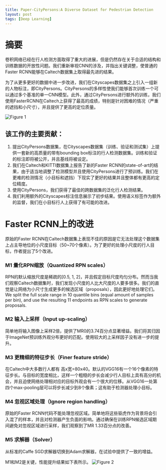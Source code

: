 ```yaml
---
title: Paper-CityPersons:A Diverse Dataset for Pedestrian Detection
layout: post
tags: [Deep Learning]
---
```


# 摘要

卷积网络已经在行人检测方面取得了重大的进展，但是仍然存在关于合适的结构和训练数据的开放性问题。我们重新审视CNN的涉及，并指出关键调整，使普通的Faster RCNN能够在Caltech数据集上取得最先进的结果。

为了从更多更好的数据中进一步改进，我们在Cityscapes数据集之上引入一组新的人物标注，即CityPersons。CityPersons的多样性使我们能够首次训练一个可以通过多个基准的单一CNN模型。此外，通过CityPersons进行额外的训练，我们使用FasterRCNN在Caltech上获得了最高的成绩，特别是针对困难的情况（严重的遮挡和小尺寸），并且提供了更高的定位质量。


![Figure 1](\blog\images\post-covers\2017-05-13-paper01.png)


## 该工作的主要贡献：

1. 提出CityPersons数据集，在Cityscapes数据集（训练、验证和测试集）上提供一套新的高质量的带有bounding box标注的行人检测数据集。训练和验证的标注即将被公开，并且基线将被设定。
2. 我们在Caltech和KITTI数据集上报告了新的Faster RCNN的state-of-art的结果，由于适当地调整了检测模型并且使用CityPersons进行了预训练。我们在更难的检测情况（小目标和遮挡）下现实了更好的结果并且整体都有更高的定位精度。
3. 使用CityPersons，我们获得了最佳的跨数据集的泛化行人检测结果。
4. 我们利用额外的Cityscapes标注信息展示了初步结果。使用语义标签作为额外的监督，我们在小目标行人上获得了有可能的改进。


# Faster RCNN上的改进

原始的Faster RCNN在Caltech数据集上表现不佳的原因是它无法处理这个数据集上占主导地位的小尺度目标（50~70个像素）。为了更好的处理小尺度的行人目标，作者提出了5个改进。

### M1 量化RPN缩放（Quantized RPN scales）
RPN的默认缩放尺度是稀疏的[0.5, 1, 2]，并且假定目标尺度均匀分布。然而当我们观察Caltech数据集时，我们发现小尺度的人比大尺度的人要多很多。我们的直觉是让网络为小尺寸生成更多的候选区域（proposals），因此更好地处理它们。We split the full scale range in 10 quantile bins (equal amount of samples per bin), and use the resulting 11 endpoints as RPN scales to generate proposals.

### M2 输入上采样（Input up-scaling）
简单地将输入图像上采样2倍，提供了MR0的3.74百分点显著增益。我们将其归因于ImageNet预训练外观分布更好的匹配。使用较大的上采样因子没有进一步的提升。

### M3 更精细的特征步长（Finer feature stride）
在Caltech中大多数行人都有 高x宽=80x40。默认的VGG16有一个16个像素的特征步长。与目标的宽度相比，这样一个粗糙的步长会减少行人目标上具有高分的机会，并且迫使网络处理相对应的目标外观会有一个很大的位移。从VGG16一处第四个max-pooling层可以将步长减少到8个像素；这有助于检测器处理小目标。

### M4 忽视区域处理（Ignore region handling）
原始的Faster RCNN代码不能处理忽视区域。简单地将这些驱虎作为背景将会引入混了的样本，并且对检测器产生负面的影响。通过确保在训练RPN候选区域期间避免对忽视区域进行采样，我们观察到了MR 1.33百分点的改善。

### M5 求解器（Solver）
从标准的Caffe SGD求解器切换到Adam求解器，在试验中提供了一致的增益。

M1和M2是关键，性能提升结果如下表所示。
![Figure 2](\blog\images\post-covers\2017-05-13-paper02.png)





